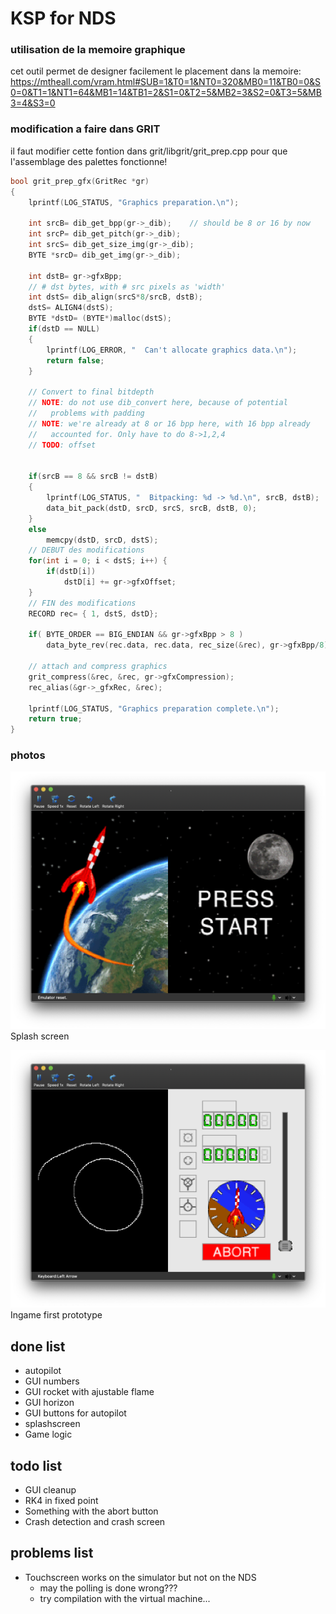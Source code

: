 # KSP for NDS

### utilisation de la memoire graphique

cet outil permet de designer facilement le placement dans la memoire:
https://mtheall.com/vram.html#SUB=1&T0=1&NT0=320&MB0=11&TB0=0&S0=0&T1=1&NT1=64&MB1=14&TB1=2&S1=0&T2=5&MB2=3&S2=0&T3=5&MB3=4&S3=0







### modification a faire dans GRIT

il faut modifier cette fontion dans grit/libgrit/grit_prep.cpp
pour que l'assemblage des palettes fonctionne!

```C
bool grit_prep_gfx(GritRec *gr)
{
	lprintf(LOG_STATUS, "Graphics preparation.\n");		

	int srcB= dib_get_bpp(gr->_dib);	// should be 8 or 16 by now
	int srcP= dib_get_pitch(gr->_dib);
	int srcS= dib_get_size_img(gr->_dib);
	BYTE *srcD= dib_get_img(gr->_dib);

	int dstB= gr->gfxBpp;
	// # dst bytes, with # src pixels as 'width'
	int dstS= dib_align(srcS*8/srcB, dstB);
	dstS= ALIGN4(dstS);
	BYTE *dstD= (BYTE*)malloc(dstS);
	if(dstD == NULL)
	{
		lprintf(LOG_ERROR, "  Can't allocate graphics data.\n");
		return false;
	}

	// Convert to final bitdepth
	// NOTE: do not use dib_convert here, because of potential
	//   problems with padding
	// NOTE: we're already at 8 or 16 bpp here, with 16 bpp already 
	//   accounted for. Only have to do 8->1,2,4
	// TODO: offset


	if(srcB == 8 && srcB != dstB)
	{
		lprintf(LOG_STATUS, "  Bitpacking: %d -> %d.\n", srcB, dstB);
		data_bit_pack(dstD, srcD, srcS, srcB, dstB, 0);
	}
	else
		memcpy(dstD, srcD, dstS);
	// DEBUT des modifications
	for(int i = 0; i < dstS; i++) {
		if(dstD[i])
			dstD[i] += gr->gfxOffset;
	}
	// FIN des modifications
	RECORD rec= { 1, dstS, dstD};

	if( BYTE_ORDER == BIG_ENDIAN && gr->gfxBpp > 8 )
		data_byte_rev(rec.data, rec.data, rec_size(&rec), gr->gfxBpp/8);		

	// attach and compress graphics
	grit_compress(&rec, &rec, gr->gfxCompression);
	rec_alias(&gr->_gfxRec, &rec);

	lprintf(LOG_STATUS, "Graphics preparation complete.\n");		
	return true;
}

```


### photos

![alt text](https://github.com/iac26/ksp_nds/blob/main/media/ss_01.png "photo")
Splash screen

![alt text](https://github.com/iac26/ksp_nds/blob/main/media/ss_02.png "photo")
Ingame first prototype


## done list
* autopilot
* GUI numbers
* GUI rocket with ajustable flame
* GUI horizon
* GUI buttons for autopilot
* splashscreen
* Game logic

## todo list
* GUI cleanup
* RK4 in fixed point
* Something with the abort button
* Crash detection and crash screen



## problems list
* Touchscreen works on the simulator but not on the NDS
	* may the polling is done wrong???
	* try compilation with the virtual machine...
